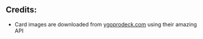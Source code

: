 ## Credits:
- Card images are downloaded from [ygoprodeck.com](ygoprodeck.com) using their amazing API